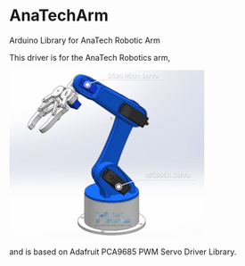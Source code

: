 # AnaTechArm
Arduino Library for AnaTech Robotic Arm

This driver is for the AnaTech Robotics arm,

<a href="https://howtomechatronics.com/tutorials/arduino/diy-arduino-robot-arm-with-smartphone-control/"><img src="https://raw.githubusercontent.com/rajattarade/images/master/Arduino-Robot-Arm-3D-Model.jpg" height="300"/></a>

and is based on Adafruit PCA9685 PWM Servo Driver Library.
